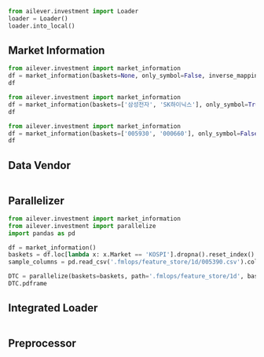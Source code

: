 ```python
from ailever.investment import Loader
loader = Loader()
loader.into_local()
```

## Market Information
```python
from ailever.investment import market_information
df = market_information(baskets=None, only_symbol=False, inverse_mapping=False)
df
```

```python
from ailever.investment import market_information
df = market_information(baskets=['삼성전자', 'SK하이닉스'], only_symbol=True, inverse_mapping=False)
df
```

```python
from ailever.investment import market_information
df = market_information(baskets=['005930', '000660'], only_symbol=False, inverse_mapping=True)
df
```

## Data Vendor
```python
```

## Parallelizer
```python
from ailever.investment import market_information
from ailever.investment import parallelize
import pandas as pd

df = market_information()
baskets = df.loc[lambda x: x.Market == 'KOSPI'].dropna().reset_index().drop('index', axis=1).Symbol.to_list()
sample_columns = pd.read_csv('.fmlops/feature_store/1d/005390.csv').columns.to_list()

DTC = parallelize(baskets=baskets, path='.fmlops/feature_store/1d', base_column='Close', date_column='Date', columns=sample_columns)
DTC.pdframe
```

## Integrated Loader
```python
```

## Preprocessor
```python
```

